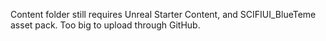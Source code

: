 Content folder still requires Unreal Starter Content, and SCIFIUI_BlueTeme asset pack. Too big to upload through GitHub.
